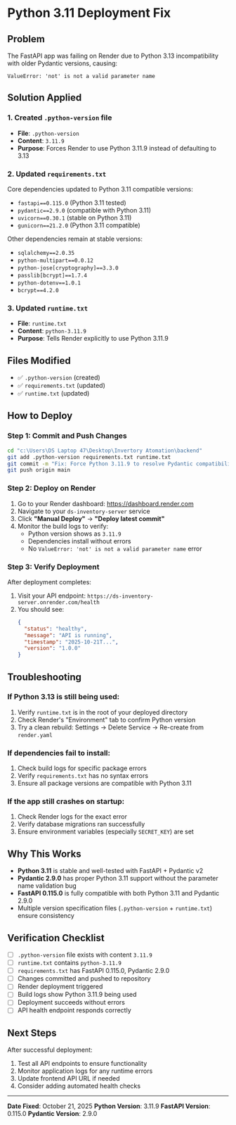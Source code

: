 # Python 3.11 Deployment Fix

## Problem
The FastAPI app was failing on Render due to Python 3.13 incompatibility with older Pydantic versions, causing:
```
ValueError: 'not' is not a valid parameter name
```

## Solution Applied

### 1. Created `.python-version` file
- **File**: `.python-version`
- **Content**: `3.11.9`
- **Purpose**: Forces Render to use Python 3.11.9 instead of defaulting to 3.13

### 2. Updated `requirements.txt`
Core dependencies updated to Python 3.11 compatible versions:
- `fastapi==0.115.0` (Python 3.11 tested)
- `pydantic==2.9.0` (compatible with Python 3.11)
- `uvicorn==0.30.1` (stable on Python 3.11)
- `gunicorn==21.2.0` (Python 3.11 compatible)

Other dependencies remain at stable versions:
- `sqlalchemy==2.0.35`
- `python-multipart==0.0.12`
- `python-jose[cryptography]==3.3.0`
- `passlib[bcrypt]==1.7.4`
- `python-dotenv==1.0.1`
- `bcrypt==4.2.0`

### 3. Updated `runtime.txt`
- **File**: `runtime.txt`
- **Content**: `python-3.11.9`
- **Purpose**: Tells Render explicitly to use Python 3.11.9

## Files Modified
- ✅ `.python-version` (created)
- ✅ `requirements.txt` (updated)
- ✅ `runtime.txt` (updated)

## How to Deploy

### Step 1: Commit and Push Changes
```bash
cd "c:\Users\DS Laptop 47\Desktop\Invertory Atomation\backend"
git add .python-version requirements.txt runtime.txt
git commit -m "Fix: Force Python 3.11.9 to resolve Pydantic compatibility issue"
git push origin main
```

### Step 2: Deploy on Render
1. Go to your Render dashboard: https://dashboard.render.com
2. Navigate to your `ds-inventory-server` service
3. Click **"Manual Deploy"** → **"Deploy latest commit"**
4. Monitor the build logs to verify:
   - Python version shows as `3.11.9`
   - Dependencies install without errors
   - No `ValueError: 'not' is not a valid parameter name` error

### Step 3: Verify Deployment
After deployment completes:
1. Visit your API endpoint: `https://ds-inventory-server.onrender.com/health`
2. You should see:
   ```json
   {
     "status": "healthy",
     "message": "API is running",
     "timestamp": "2025-10-21T...",
     "version": "1.0.0"
   }
   ```

## Troubleshooting

### If Python 3.13 is still being used:
1. Verify `runtime.txt` is in the root of your deployed directory
2. Check Render's "Environment" tab to confirm Python version
3. Try a clean rebuild: Settings → Delete Service → Re-create from `render.yaml`

### If dependencies fail to install:
1. Check build logs for specific package errors
2. Verify `requirements.txt` has no syntax errors
3. Ensure all package versions are compatible with Python 3.11

### If the app still crashes on startup:
1. Check Render logs for the exact error
2. Verify database migrations ran successfully
3. Ensure environment variables (especially `SECRET_KEY`) are set

## Why This Works
- **Python 3.11** is stable and well-tested with FastAPI + Pydantic v2
- **Pydantic 2.9.0** has proper Python 3.11 support without the parameter name validation bug
- **FastAPI 0.115.0** is fully compatible with both Python 3.11 and Pydantic 2.9.0
- Multiple version specification files (`.python-version` + `runtime.txt`) ensure consistency

## Verification Checklist
- [ ] `.python-version` file exists with content `3.11.9`
- [ ] `runtime.txt` contains `python-3.11.9`
- [ ] `requirements.txt` has FastAPI 0.115.0, Pydantic 2.9.0
- [ ] Changes committed and pushed to repository
- [ ] Render deployment triggered
- [ ] Build logs show Python 3.11.9 being used
- [ ] Deployment succeeds without errors
- [ ] API health endpoint responds correctly

## Next Steps
After successful deployment:
1. Test all API endpoints to ensure functionality
2. Monitor application logs for any runtime errors
3. Update frontend API URL if needed
4. Consider adding automated health checks

---
**Date Fixed**: October 21, 2025
**Python Version**: 3.11.9
**FastAPI Version**: 0.115.0
**Pydantic Version**: 2.9.0
